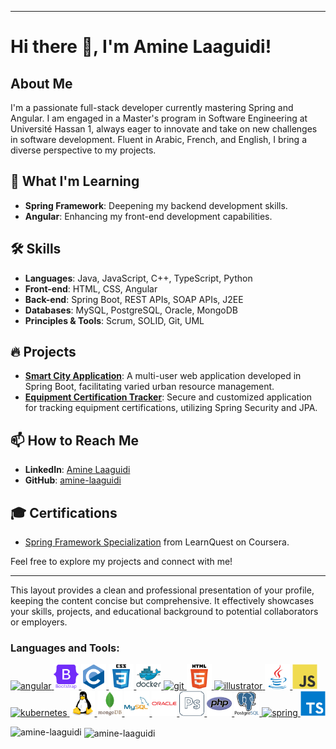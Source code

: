 <hr><h1>Hi there 👋, I'm Amine Laaguidi!</h1><h2>About Me</h2><p>I'm a passionate full-stack developer currently mastering Spring and Angular. I am engaged in a Master's program in Software Engineering at Université Hassan 1, always eager to innovate and take on new challenges in software development. Fluent in Arabic, French, and English, I bring a diverse perspective to my projects.</p><h2>🌱 What I'm Learning</h2><ul><li><strong>Spring Framework</strong>: Deepening my backend development skills.</li><li><strong>Angular</strong>: Enhancing my front-end development capabilities.</li></ul><h2>🛠 Skills</h2><ul><li><strong>Languages</strong>: Java, JavaScript, C++, TypeScript, Python</li><li><strong>Front-end</strong>: HTML, CSS, Angular</li><li><strong>Back-end</strong>: Spring Boot, REST APIs, SOAP APIs, J2EE</li><li><strong>Databases</strong>: MySQL, PostgreSQL, Oracle, MongoDB</li><li><strong>Principles &amp; Tools</strong>: Scrum, SOLID, Git, UML</li></ul><h2>🔥 Projects</h2><ul><li><strong><a target="_new" href="https://github.com/amine-laaguidi/SmartCity">Smart City Application</a></strong>: A multi-user web application developed in Spring Boot, facilitating varied urban resource management.</li><li><strong><a target="_new" href="https://github.com/amine-laaguidi/SuiviEquipement">Equipment Certification Tracker</a></strong>: Secure and customized application for tracking equipment certifications, utilizing Spring Security and JPA.</li></ul><h2>📫 How to Reach Me</h2><ul><li><strong>LinkedIn</strong>: <a target="_new" href="https://www.linkedin.com/in/laaguidi-amine/">Amine Laaguidi</a></li><li><strong>GitHub</strong>: <a target="_new" href="https://github.com/amine-laaguidi">amine-laaguidi</a></li></ul><h2>🎓 Certifications</h2><ul><li><a target="_new" href="https://www.coursera.org/specializations/spring-framework">Spring Framework Specialization</a> from LearnQuest on Coursera.</li></ul><p>Feel free to explore my projects and connect with me!</p><hr><p>This layout provides a clean and professional presentation of your profile, keeping the content concise but comprehensive. It effectively showcases your skills, projects, and educational background to potential collaborators or employers.</p>
<h3 align="left">Languages and Tools:</h3>
<p align="left"> <a href="https://angular.io" target="_blank" rel="noreferrer"> <img src="https://angular.io/assets/images/logos/angular/angular.svg" alt="angular" width="40" height="40"/> </a> <a href="https://getbootstrap.com" target="_blank" rel="noreferrer"> <img src="https://raw.githubusercontent.com/devicons/devicon/master/icons/bootstrap/bootstrap-plain-wordmark.svg" alt="bootstrap" width="40" height="40"/> </a> <a href="https://www.cprogramming.com/" target="_blank" rel="noreferrer"> <img src="https://raw.githubusercontent.com/devicons/devicon/master/icons/c/c-original.svg" alt="c" width="40" height="40"/> </a> <a href="https://www.w3schools.com/css/" target="_blank" rel="noreferrer"> <img src="https://raw.githubusercontent.com/devicons/devicon/master/icons/css3/css3-original-wordmark.svg" alt="css3" width="40" height="40"/> </a> <a href="https://www.docker.com/" target="_blank" rel="noreferrer"> <img src="https://raw.githubusercontent.com/devicons/devicon/master/icons/docker/docker-original-wordmark.svg" alt="docker" width="40" height="40"/> </a> <a href="https://git-scm.com/" target="_blank" rel="noreferrer"> <img src="https://www.vectorlogo.zone/logos/git-scm/git-scm-icon.svg" alt="git" width="40" height="40"/> </a> <a href="https://www.w3.org/html/" target="_blank" rel="noreferrer"> <img src="https://raw.githubusercontent.com/devicons/devicon/master/icons/html5/html5-original-wordmark.svg" alt="html5" width="40" height="40"/> </a> <a href="https://www.adobe.com/in/products/illustrator.html" target="_blank" rel="noreferrer"> <img src="https://www.vectorlogo.zone/logos/adobe_illustrator/adobe_illustrator-icon.svg" alt="illustrator" width="40" height="40"/> </a> <a href="https://www.java.com" target="_blank" rel="noreferrer"> <img src="https://raw.githubusercontent.com/devicons/devicon/master/icons/java/java-original.svg" alt="java" width="40" height="40"/> </a> <a href="https://developer.mozilla.org/en-US/docs/Web/JavaScript" target="_blank" rel="noreferrer"> <img src="https://raw.githubusercontent.com/devicons/devicon/master/icons/javascript/javascript-original.svg" alt="javascript" width="40" height="40"/> </a> <a href="https://kubernetes.io" target="_blank" rel="noreferrer"> <img src="https://www.vectorlogo.zone/logos/kubernetes/kubernetes-icon.svg" alt="kubernetes" width="40" height="40"/> </a> <a href="https://www.linux.org/" target="_blank" rel="noreferrer"> <img src="https://raw.githubusercontent.com/devicons/devicon/master/icons/linux/linux-original.svg" alt="linux" width="40" height="40"/> </a> <a href="https://www.mongodb.com/" target="_blank" rel="noreferrer"> <img src="https://raw.githubusercontent.com/devicons/devicon/master/icons/mongodb/mongodb-original-wordmark.svg" alt="mongodb" width="40" height="40"/> </a> <a href="https://www.mysql.com/" target="_blank" rel="noreferrer"> <img src="https://raw.githubusercontent.com/devicons/devicon/master/icons/mysql/mysql-original-wordmark.svg" alt="mysql" width="40" height="40"/> </a> <a href="https://www.oracle.com/" target="_blank" rel="noreferrer"> <img src="https://raw.githubusercontent.com/devicons/devicon/master/icons/oracle/oracle-original.svg" alt="oracle" width="40" height="40"/> </a> <a href="https://www.photoshop.com/en" target="_blank" rel="noreferrer"> <img src="https://raw.githubusercontent.com/devicons/devicon/master/icons/photoshop/photoshop-line.svg" alt="photoshop" width="40" height="40"/> </a> <a href="https://www.php.net" target="_blank" rel="noreferrer"> <img src="https://raw.githubusercontent.com/devicons/devicon/master/icons/php/php-original.svg" alt="php" width="40" height="40"/> </a> <a href="https://www.postgresql.org" target="_blank" rel="noreferrer"> <img src="https://raw.githubusercontent.com/devicons/devicon/master/icons/postgresql/postgresql-original-wordmark.svg" alt="postgresql" width="40" height="40"/> </a> <a href="https://spring.io/" target="_blank" rel="noreferrer"> <img src="https://www.vectorlogo.zone/logos/springio/springio-icon.svg" alt="spring" width="40" height="40"/> </a> <a href="https://www.typescriptlang.org/" target="_blank" rel="noreferrer"> <img src="https://raw.githubusercontent.com/devicons/devicon/master/icons/typescript/typescript-original.svg" alt="typescript" width="40" height="40"/> </a> </p>

<p><img align="left" src="https://github-readme-stats.vercel.app/api/top-langs?username=amine-laaguidi&show_icons=true&theme=dark&locale=en&layout=compact" alt="amine-laaguidi" /></p>

<p>&nbsp;<img align="center" src="https://github-readme-stats.vercel.app/api?username=amine-laaguidi&show_icons=true&theme=dark&locale=en" alt="amine-laaguidi" /></p>
